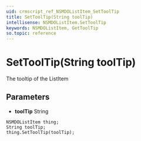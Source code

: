 ```yaml
---
uid: crmscript_ref_NSMDOListItem_SetToolTip
title: SetToolTip(String toolTip)
intellisense: NSMDOListItem.SetToolTip
keywords: NSMDOListItem, GetToolTip
so.topic: reference
---
```


# SetToolTip(String toolTip)

The tooltip of the ListItem

## Parameters

* **toolTip** String

```crmscript
NSMDOListItem thing;
String toolTip;
thing.SetToolTip(toolTip);
```


